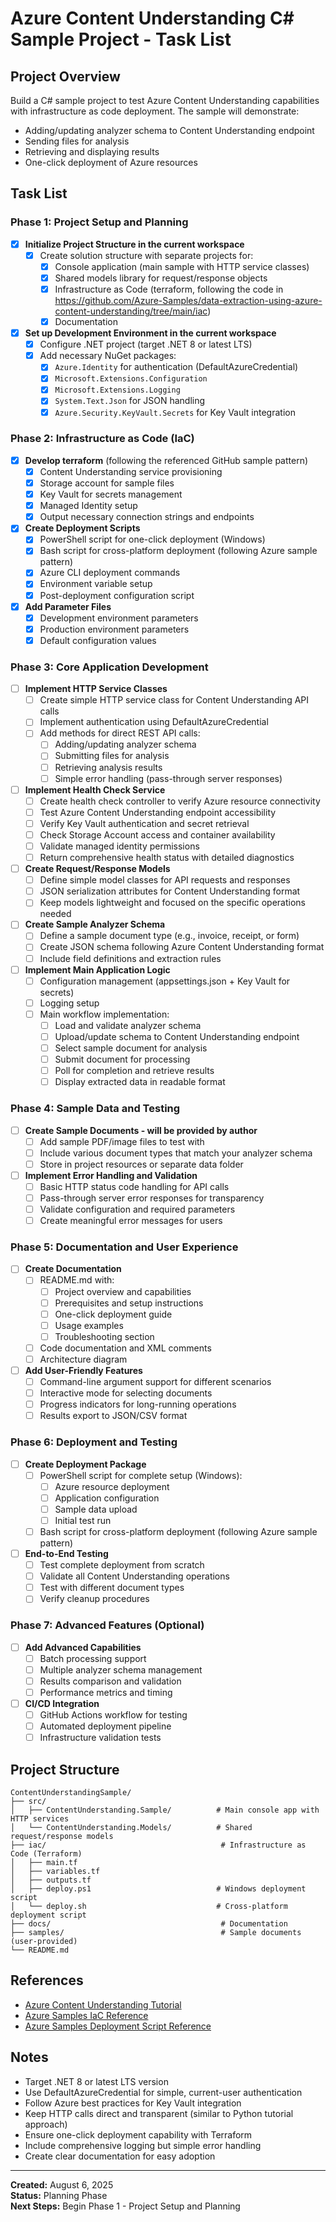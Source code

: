 # Azure Content Understanding C# Sample Project - Task List

## Project Overview
Build a C# sample project to test Azure Content Understanding capabilities with infrastructure as code deployment. The sample will demonstrate:
- Adding/updating analyzer schema to Content Understanding endpoint
- Sending files for analysis
- Retrieving and displaying results
- One-click deployment of Azure resources

## Task List

### Phase 1: Project Setup and Planning

- [x] **Initialize Project Structure in the current workspace**
  - [x] Create solution structure with separate projects for:
    - [x] Console application (main sample with HTTP service classes)
    - [x] Shared models library for request/response objects
    - [x] Infrastructure as Code (terraform, following the code in https://github.com/Azure-Samples/data-extraction-using-azure-content-understanding/tree/main/iac)
    - [x] Documentation

- [x] **Set up Development Environment in the current workspace**
  - [x] Configure .NET project (target .NET 8 or latest LTS)
  - [x] Add necessary NuGet packages:
    - [x] `Azure.Identity` for authentication (DefaultAzureCredential)
    - [x] `Microsoft.Extensions.Configuration`
    - [x] `Microsoft.Extensions.Logging`
    - [x] `System.Text.Json` for JSON handling
    - [x] `Azure.Security.KeyVault.Secrets` for Key Vault integration

### Phase 2: Infrastructure as Code (IaC)

- [x] **Develop terraform** (following the referenced GitHub sample pattern)
  - [x] Content Understanding service provisioning
  - [x] Storage account for sample files
  - [x] Key Vault for secrets management
  - [x] Managed Identity setup
  - [x] Output necessary connection strings and endpoints

- [x] **Create Deployment Scripts**
  - [x] PowerShell script for one-click deployment (Windows)
  - [x] Bash script for cross-platform deployment (following Azure sample pattern)
  - [x] Azure CLI deployment commands
  - [x] Environment variable setup
  - [x] Post-deployment configuration script

- [x] **Add Parameter Files**
  - [x] Development environment parameters
  - [x] Production environment parameters
  - [x] Default configuration values

### Phase 3: Core Application Development

- [ ] **Implement HTTP Service Classes**
  - [ ] Create simple HTTP service class for Content Understanding API calls
  - [ ] Implement authentication using DefaultAzureCredential
  - [ ] Add methods for direct REST API calls:
    - [ ] Adding/updating analyzer schema
    - [ ] Submitting files for analysis
    - [ ] Retrieving analysis results
    - [ ] Simple error handling (pass-through server responses)

- [ ] **Implement Health Check Service**
  - [ ] Create health check controller to verify Azure resource connectivity
  - [ ] Test Azure Content Understanding endpoint accessibility
  - [ ] Verify Key Vault authentication and secret retrieval
  - [ ] Check Storage Account access and container availability
  - [ ] Validate managed identity permissions
  - [ ] Return comprehensive health status with detailed diagnostics

- [ ] **Create Request/Response Models**
  - [ ] Define simple model classes for API requests and responses
  - [ ] JSON serialization attributes for Content Understanding format
  - [ ] Keep models lightweight and focused on the specific operations needed

- [ ] **Create Sample Analyzer Schema**
  - [ ] Define a sample document type (e.g., invoice, receipt, or form)
  - [ ] Create JSON schema following Azure Content Understanding format
  - [ ] Include field definitions and extraction rules

- [ ] **Implement Main Application Logic**
  - [ ] Configuration management (appsettings.json + Key Vault for secrets)
  - [ ] Logging setup
  - [ ] Main workflow implementation:
    - [ ] Load and validate analyzer schema
    - [ ] Upload/update schema to Content Understanding endpoint
    - [ ] Select sample document for analysis
    - [ ] Submit document for processing
    - [ ] Poll for completion and retrieve results
    - [ ] Display extracted data in readable format

### Phase 4: Sample Data and Testing

- [ ] **Create Sample Documents - will be provided by author**
  - [ ] Add sample PDF/image files to test with
  - [ ] Include various document types that match your analyzer schema
  - [ ] Store in project resources or separate data folder

- [ ] **Implement Error Handling and Validation**
  - [ ] Basic HTTP status code handling for API calls
  - [ ] Pass-through server error responses for transparency
  - [ ] Validate configuration and required parameters
  - [ ] Create meaningful error messages for users

### Phase 5: Documentation and User Experience

- [ ] **Create Documentation**
  - [ ] README.md with:
    - [ ] Project overview and capabilities
    - [ ] Prerequisites and setup instructions
    - [ ] One-click deployment guide
    - [ ] Usage examples
    - [ ] Troubleshooting section
  - [ ] Code documentation and XML comments
  - [ ] Architecture diagram

- [ ] **Add User-Friendly Features**
  - [ ] Command-line argument support for different scenarios
  - [ ] Interactive mode for selecting documents
  - [ ] Progress indicators for long-running operations
  - [ ] Results export to JSON/CSV format

### Phase 6: Deployment and Testing

- [ ] **Create Deployment Package**
  - [ ] PowerShell script for complete setup (Windows):
    - [ ] Azure resource deployment
    - [ ] Application configuration
    - [ ] Sample data upload
    - [ ] Initial test run
  - [ ] Bash script for cross-platform deployment (following Azure sample pattern)

- [ ] **End-to-End Testing**
  - [ ] Test complete deployment from scratch
  - [ ] Validate all Content Understanding operations
  - [ ] Test with different document types
  - [ ] Verify cleanup procedures

### Phase 7: Advanced Features (Optional)

- [ ] **Add Advanced Capabilities**
  - [ ] Batch processing support
  - [ ] Multiple analyzer schema management
  - [ ] Results comparison and validation
  - [ ] Performance metrics and timing

- [ ] **CI/CD Integration**
  - [ ] GitHub Actions workflow for testing
  - [ ] Automated deployment pipeline
  - [ ] Infrastructure validation tests

## Project Structure

```
ContentUnderstandingSample/
├── src/
│   ├── ContentUnderstanding.Sample/          # Main console app with HTTP services
│   └── ContentUnderstanding.Models/          # Shared request/response models
├── iac/                                       # Infrastructure as Code (Terraform)
│   ├── main.tf
│   ├── variables.tf
│   ├── outputs.tf
│   ├── deploy.ps1                            # Windows deployment script
│   └── deploy.sh                             # Cross-platform deployment script
├── docs/                                      # Documentation
├── samples/                                   # Sample documents (user-provided)
└── README.md
```

## References

- [Azure Content Understanding Tutorial](https://learn.microsoft.com/en-us/azure/ai-services/content-understanding/tutorial/create-custom-analyzer)
- [Azure Samples IaC Reference](https://github.com/Azure-Samples/data-extraction-using-azure-content-understanding/tree/main/iac)
- [Azure Samples Deployment Script Reference](https://github.com/Azure-Samples/data-extraction-using-azure-content-understanding/blob/main/deploy.sh)

## Notes

- Target .NET 8 or latest LTS version
- Use DefaultAzureCredential for simple, current-user authentication
- Follow Azure best practices for Key Vault integration
- Keep HTTP calls direct and transparent (similar to Python tutorial approach)
- Ensure one-click deployment capability with Terraform
- Include comprehensive logging but simple error handling
- Create clear documentation for easy adoption

---

**Created:** August 6, 2025  
**Status:** Planning Phase  
**Next Steps:** Begin Phase 1 - Project Setup and Planning